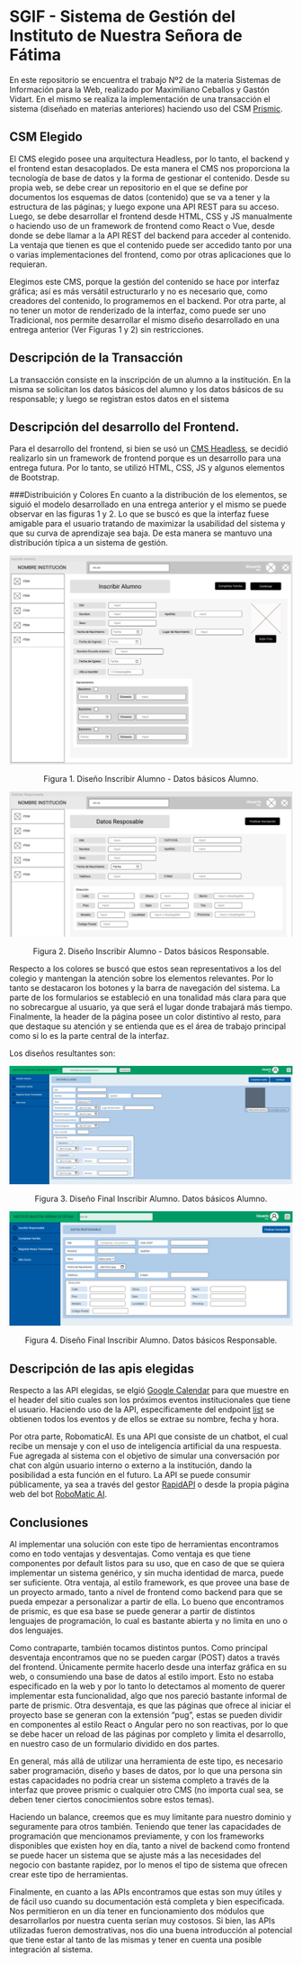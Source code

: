# SGIF - Sistema de Gestión del Instituto de Nuestra Señora de Fátima

En este repositorio se encuentra el trabajo Nº2 de la materia Sistemas de Información para la Web, realizado por Maximiliano Ceballos y Gastón Vidart. En el mismo se realiza la implementación de una transacción el sistema (diseñado en materias anteriores) haciendo uso del CSM [Prismic](https://prismic.io/).  

## CSM Elegido

El CMS elegido posee una arquitectura Headless, por lo tanto, el backend y el frontend estan desacoplados. De esta manera el CMS nos proporciona la tecnología de base de datos y la forma de gestionar el contenido. Desde su propia web, se debe crear un repositorio en el que se define por documentos los esquemas de datos (contenido) que se va a tener y la estructura de las páginas; y luego expone una API REST para su acceso. Luego, se debe desarrollar el frontend desde HTML, CSS y JS manualmente o haciendo uso de un framework de frontend como React o Vue, desde donde se debe llamar a la API REST del backend para acceder al contenido. La ventaja que tienen es que el contenido puede ser accedido tanto por una o varias implementaciones del frontend, como por otras aplicaciones que lo requieran.

Elegimos este CMS, porque la gestión del contenido se hace por interfaz gráfica; así es más versátil estructurarlo y no es necesario que, como creadores del contenido, lo programemos en el backend. Por otra parte, al no tener un motor de renderizado de la interfaz, como puede ser uno Tradicional, nos permite desarrollar el mismo diseño desarrollado en una entrega anterior (Ver Figuras 1 y 2) sin restricciones.

## Descripción de la Transacción

La transacción consiste en la inscripción de un alumno a la institución. En la misma se solicitan los datos básicos del alumno y los datos básicos de su responsable; y luego se registran estos datos en el sistema

## Descripción del desarrollo del Frontend.
Para el desarrollo del frontend, si bien se usó un [CMS Headless](#-CSM-Elegido), se decidió realizarlo sin un framework de frontend porque es un desarrollo para una entrega futura. Por lo tanto, se utilizó HTML, CSS, JS y algunos elementos de Bootstrap.

###Distribuición y Colores
En cuanto a la distribución de los elementos, se siguió el modelo desarrollado en una entrega anterior y el mismo se puede observar en las figuras 1 y 2. Lo que se buscó es que la interfaz fuese amigable para el usuario tratando de maximizar la usabilidad del sistema y que su curva de aprendizaje sea baja. De esta manera se mantuvo una distribución típica a un sistema de gestión.

![Wireframe Alumno](imgsReadme/inscAlumno.png)
<p align="center">Figura 1. Diseño Inscribir Alumno - Datos básicos Alumno.<p>

![Wireframe Responsable](imgsReadme/datosResp.png)
<p align="center">Figura 2. Diseño Inscribir Alumno - Datos básicos Responsable.<p>

Respecto a los colores se buscó que estos sean representativos a los del colegio y mantengan la atención sobre los elementos relevantes. Por lo tanto se destacaron los botones y la barra de navegación del sistema. La parte de los formularios se estableció en una tonalidad más clara para que no sobrecargue al usuario, ya que será el lugar donde trabajará más tiempo. Finalmente, la header de la página posee un color distintivo al resto, para que destaque su atención y se entienda que es el área de trabajo principal como si lo es la parte central de la interfaz.

Los diseños resultantes son:

![Diseño Final Alumno](imgsReadme/img1.png)
<p align="center">Figura 3. Diseño Final Inscribir Alumno. Datos básicos Alumno.<p>

![Diseño Final Responsable](imgsReadme/img2.png)
<p align="center">Figura 4. Diseño Final Inscribir Alumno. Datos básicos Responsable.<p>

## Descripción de las apis elegidas
Respecto a las API elegidas, se elgió [Google Calendar](https://developers.google.com/calendar) para que muestre en el header del sitio cuales son los próximos eventos institucionales que tiene el usuario. Haciendo uso de la API, específicamente del endpoint [list](https://developers.google.com/calendar/v3/reference/events/list) se obtienen todos los eventos y de ellos se extrae su nombre, fecha y hora.

Por otra parte, RobomaticAI. Es una API que consiste de un chatbot, el cual recibe un mensaje y con el uso de inteligencia artificial da una respuesta. Fue agregada al sistema con el objetivo de simular una conversación por chat con algún usuario interno o externo a la institución, dando la posibilidad a esta función en el futuro. La API se puede consumir públicamente, ya sea a través del gestor [RapidAPI](https://rapidapi.com/infradrive-infradrive-default/api/robomatic-ai) o desde la propia página web del bot [RoboMatic AI](https://robomatic.ai).

## Conclusiones

Al implementar una solución con este tipo de herramientas encontramos como en todo ventajas y desventajas. Como ventaja es que tiene componentes por default listos para su uso, que en caso de que se quiera implementar un sistema genérico, y sin mucha identidad de marca, puede ser suficiente. Otra ventaja, al estilo framework, es que provee una base de un proyecto armado, tanto a nivel de frontend como backend para que se pueda empezar a personalizar a partir de ella. Lo bueno que encontramos de prismic, es que esa base se puede generar a partir de distintos lenguajes de programación, lo cual es bastante abierta y no limita en uno o dos lenguajes.

Como contraparte, también tocamos distintos puntos. Como principal desventaja encontramos que no se pueden cargar (POST) datos a través del frontend. Únicamente permite hacerlo desde una interfaz gráfica en su web, o consumiendo una base de datos al estilo import. Esto no estaba especificado en la web y por lo tanto lo detectamos al momento de querer implementar esta funcionalidad, algo que nos pareció bastante informal de parte de prismic. Otra desventaja, es que las páginas que ofrece al iniciar el proyecto base se generan con la extensión “pug”, estas se pueden dividir en componentes al estilo React o Angular pero no son reactivas, por lo que se debe hacer un reload de las páginas por completo y limita el desarrollo, en nuestro caso de un formulario dividido en dos partes.

En general, más allá de utilizar una herramienta de este tipo, es necesario saber programación, diseño y bases de datos, por lo que una persona sin estas capacidades no podría crear un sistema completo a través de la interfaz que provee prismic o cualquier otro CMS (no importa cual sea, se deben tener ciertos conocimientos sobre estos temas).

Haciendo un balance, creemos que es muy limitante para nuestro dominio y seguramente para otros también. Teniendo que tener las capacidades de programación que mencionamos previamente, y con los frameworks disponibles que existen hoy en día, tanto a nivel de backend como frontend se puede hacer un sistema que se ajuste más a las necesidades del negocio con bastante rapidez, por lo menos el tipo de sistema que ofrecen crear este tipo de herramientas.

Finalmente, en cuanto a las APIs encontramos que estas son muy útiles y de fácil uso cuando su documentación está completa y bien especificada. Nos permitieron en un día tener en funcionamiento dos módulos que desarrollarlos por nuestra cuenta serían muy costosos. Si bien, las APIs utilizadas fueron demostrativas, nos dio una buena introducción al potencial que tiene estar al tanto de las mismas y tener en cuenta una posible integración al sistema.
